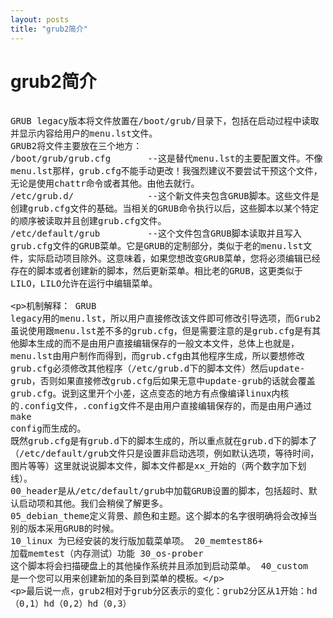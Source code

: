 ```yaml
---
layout: posts
title: "grub2简介"
---
```


# grub2简介
<xmp style="white-space: pre-wrap; word-wrap: break-word;">
GRUB legacy版本将文件放置在/boot/grub/目录下，包括在启动过程中读取并显示内容给用户的menu.lst文件。
GRUB2将文件主要放在三个地方：
/boot/grub/grub.cfg       --这是替代menu.lst的主要配置文件。不像menu.lst那样，grub.cfg不能手动更改！我强烈建议不要尝试干预这个文件，无论是使用chattr命令或者其他。由他去就行。
/etc/grub.d/              --这个新文件夹包含GRUB脚本。这些文件是创建grub.cfg文件的基础。当相关的GRUB命令执行以后，这些脚本以某个特定的顺序被读取并且创建grub.cfg文件。
/etc/default/grub         --这个文件包含GRUB脚本读取并且写入grub.cfg文件的GRUB菜单。它是GRUB的定制部分，类似于老的menu.lst文件，实际启动项目除外。这意味着，如果您想改变GRUB菜单，您将必须编辑已经存在的脚本或者创建新的脚本，然后更新菜单。相比老的GRUB，这更类似于LILO，LILO允许在运行中编辑菜单。
 
机制解释：
GRUB legacy用的menu.lst，所以用户直接修改该文件即可修改引导选项，而Grub2虽说使用跟menu.lst差不多的grub.cfg，但是需要注意的是grub.cfg是有其他脚本生成的而不是由用户直接编辑保存的一般文本文件，总体上也就是，menu.lst由用户制作而得到，而grub.cfg由其他程序生成，所以要想修改grub.cfg必须修改其他程序（/etc/grub.d下的脚本文件）然后update-grub，否则如果直接修改grub.cfg后如果无意中update-grub的话就会覆盖grub.cfg。说到这里开个小差，这点变态的地方有点像编译linux内核的.config文件，.config文件不是由用户直接编辑保存的，而是由用户通过make config而生成的。
既然grub.cfg是有grub.d下的脚本生成的，所以重点就在grub.d下的脚本了（/etc/default/grub文件只是设置非启动选项，例如默认选项，等待时间，图片等等）这里就说说脚本文件，脚本文件都是xx_开始的（两个数字加下划线）。
00_header是从/etc/default/grub中加载GRUB设置的脚本，包括超时、默认启动项和其他。我们会稍侯了解更多。
05_debian_theme定义背景、颜色和主题。这个脚本的名字很明确将会改掉当别的版本采用GRUB的时候。
10_linux 为已经安装的发行版加载菜单项。
20_memtest86+ 加载memtest（内存测试）功能
30_os-prober 这个脚本将会扫描硬盘上的其他操作系统并且添加到启动菜单。
40_custom 是一个您可以用来创建新加的条目到菜单的模板。
 
最后说一点，grub2相对于grub分区表示的变化：grub2分区从1开始：hd（0,1）hd（0,2）hd（0,3）
</xmp>